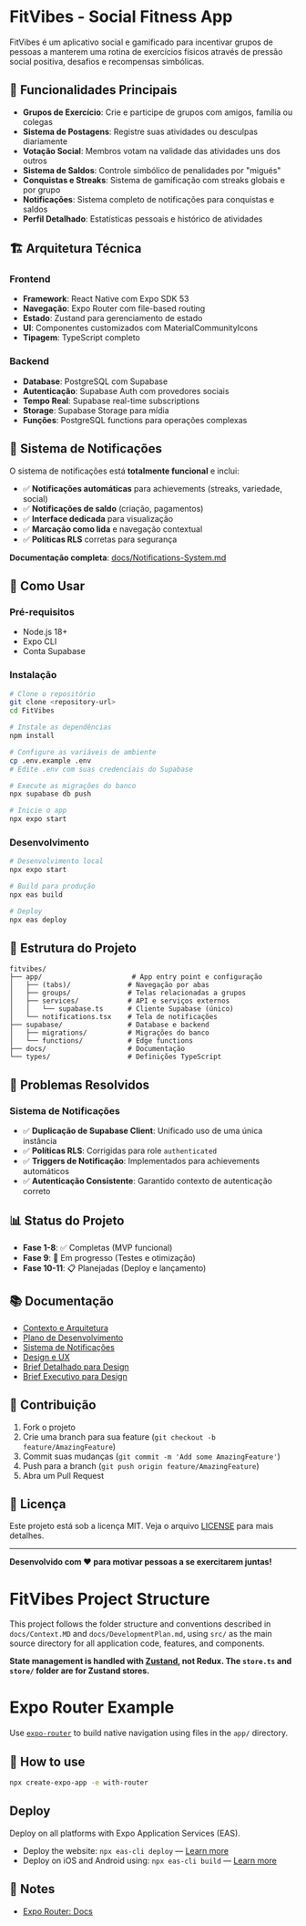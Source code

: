 # FitVibes - Social Fitness App

FitVibes é um aplicativo social e gamificado para incentivar grupos de pessoas a manterem uma rotina de exercícios físicos através de pressão social positiva, desafios e recompensas simbólicas.

## 🎯 Funcionalidades Principais

- **Grupos de Exercício**: Crie e participe de grupos com amigos, família ou colegas
- **Sistema de Postagens**: Registre suas atividades ou desculpas diariamente
- **Votação Social**: Membros votam na validade das atividades uns dos outros
- **Sistema de Saldos**: Controle simbólico de penalidades por "migués"
- **Conquistas e Streaks**: Sistema de gamificação com streaks globais e por grupo
- **Notificações**: Sistema completo de notificações para conquistas e saldos
- **Perfil Detalhado**: Estatísticas pessoais e histórico de atividades

## 🏗️ Arquitetura Técnica

### Frontend
- **Framework**: React Native com Expo SDK 53
- **Navegação**: Expo Router com file-based routing
- **Estado**: Zustand para gerenciamento de estado
- **UI**: Componentes customizados com MaterialCommunityIcons
- **Tipagem**: TypeScript completo

### Backend
- **Database**: PostgreSQL com Supabase
- **Autenticação**: Supabase Auth com provedores sociais
- **Tempo Real**: Supabase real-time subscriptions
- **Storage**: Supabase Storage para mídia
- **Funções**: PostgreSQL functions para operações complexas

## 🔔 Sistema de Notificações

O sistema de notificações está **totalmente funcional** e inclui:

- ✅ **Notificações automáticas** para achievements (streaks, variedade, social)
- ✅ **Notificações de saldo** (criação, pagamentos)
- ✅ **Interface dedicada** para visualização
- ✅ **Marcação como lida** e navegação contextual
- ✅ **Políticas RLS** corretas para segurança

**Documentação completa**: [docs/Notifications-System.md](docs/Notifications-System.md)

## 🚀 Como Usar

### Pré-requisitos
- Node.js 18+
- Expo CLI
- Conta Supabase

### Instalação
```bash
# Clone o repositório
git clone <repository-url>
cd FitVibes

# Instale as dependências
npm install

# Configure as variáveis de ambiente
cp .env.example .env
# Edite .env com suas credenciais do Supabase

# Execute as migrações do banco
npx supabase db push

# Inicie o app
npx expo start
```

### Desenvolvimento
```bash
# Desenvolvimento local
npx expo start

# Build para produção
npx eas build

# Deploy
npx eas deploy
```

## 📁 Estrutura do Projeto

```
fitvibes/
├── app/                      # App entry point e configuração
│   ├── (tabs)/              # Navegação por abas
│   ├── groups/              # Telas relacionadas a grupos
│   ├── services/            # API e serviços externos
│   │   └── supabase.ts      # Cliente Supabase (único)
│   └── notifications.tsx    # Tela de notificações
├── supabase/                # Database e backend
│   ├── migrations/          # Migrações do banco
│   └── functions/           # Edge functions
├── docs/                    # Documentação
└── types/                   # Definições TypeScript
```

## 🔧 Problemas Resolvidos

### Sistema de Notificações
- ✅ **Duplicação de Supabase Client**: Unificado uso de uma única instância
- ✅ **Políticas RLS**: Corrigidas para role `authenticated`
- ✅ **Triggers de Notificação**: Implementados para achievements automáticos
- ✅ **Autenticação Consistente**: Garantido contexto de autenticação correto

## 📊 Status do Projeto

- **Fase 1-8**: ✅ Completas (MVP funcional)
- **Fase 9**: 🔄 Em progresso (Testes e otimização)
- **Fase 10-11**: 📋 Planejadas (Deploy e lançamento)

## 📚 Documentação

- [Contexto e Arquitetura](docs/Context.MD)
- [Plano de Desenvolvimento](docs/DevelopmentPlan.md)
- [Sistema de Notificações](docs/Notifications-System.md)
- [Design e UX](docs/Design-Manus.md)
- [Brief Detalhado para Design](docs/Design-Brief-Detailed.md)
- [Brief Executivo para Design](docs/Design-Brief-Executive.md)

## 🤝 Contribuição

1. Fork o projeto
2. Crie uma branch para sua feature (`git checkout -b feature/AmazingFeature`)
3. Commit suas mudanças (`git commit -m 'Add some AmazingFeature'`)
4. Push para a branch (`git push origin feature/AmazingFeature`)
5. Abra um Pull Request

## 📄 Licença

Este projeto está sob a licença MIT. Veja o arquivo [LICENSE](LICENSE) para mais detalhes.

---

**Desenvolvido com ❤️ para motivar pessoas a se exercitarem juntas!**

# FitVibes Project Structure

This project follows the folder structure and conventions described in `docs/Context.MD` and `docs/DevelopmentPlan.md`, using `src/` as the main source directory for all application code, features, and components.

**State management is handled with [Zustand](https://zustand-demo.pmnd.rs/), not Redux. The `store.ts` and `store/` folder are for Zustand stores.**

# Expo Router Example

Use [`expo-router`](https://docs.expo.dev/router/introduction/) to build native navigation using files in the `app/` directory.

## 🚀 How to use

```sh
npx create-expo-app -e with-router
```

## Deploy

Deploy on all platforms with Expo Application Services (EAS).

- Deploy the website: `npx eas-cli deploy` — [Learn more](https://docs.expo.dev/eas/hosting/get-started/)
- Deploy on iOS and Android using: `npx eas-cli build` — [Learn more](https://expo.dev/eas)

## 📝 Notes

- [Expo Router: Docs](https://docs.expo.dev/router/introduction/)
